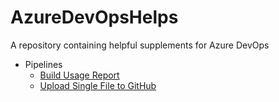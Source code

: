 # AzureDevOpsHelps
A repository containing helpful supplements for Azure DevOps
- Pipelines
  - [Build Usage Report](https://github.com/anmason/AzureDevOpsHelps/tree/master/Pipelines/BuildUsageReport)
  - [Upload Single File to GitHub](https://github.com/anmason/AzureDevOpsHelps/tree/master/Pipelines/UploadSingleFileToGitHub)
